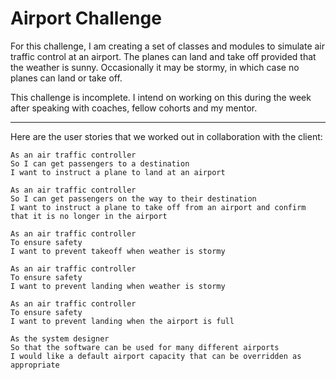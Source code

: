 Airport Challenge
=================

For this challenge, I am creating a set of classes and modules to simulate air traffic control at an airport. The planes can land and take off provided that the weather is sunny. Occasionally it may be stormy, in which case no planes can land or take off.

This challenge is incomplete. I intend on working on this during the week after speaking with coaches, fellow cohorts and my mentor.

-----

Here are the user stories that we worked out in collaboration with the client:

```
As an air traffic controller
So I can get passengers to a destination
I want to instruct a plane to land at an airport

As an air traffic controller
So I can get passengers on the way to their destination
I want to instruct a plane to take off from an airport and confirm that it is no longer in the airport

As an air traffic controller
To ensure safety
I want to prevent takeoff when weather is stormy

As an air traffic controller
To ensure safety
I want to prevent landing when weather is stormy

As an air traffic controller
To ensure safety
I want to prevent landing when the airport is full

As the system designer
So that the software can be used for many different airports
I would like a default airport capacity that can be overridden as appropriate
```
